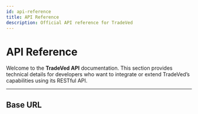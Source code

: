 ```yaml
---
id: api-reference
title: API Reference
description: Official API reference for TradeVed
---
```


# API Reference

Welcome to the **TradeVed API** documentation. This section provides technical details for developers who want to integrate or extend TradeVed’s capabilities using its RESTful API.

---

## Base URL

